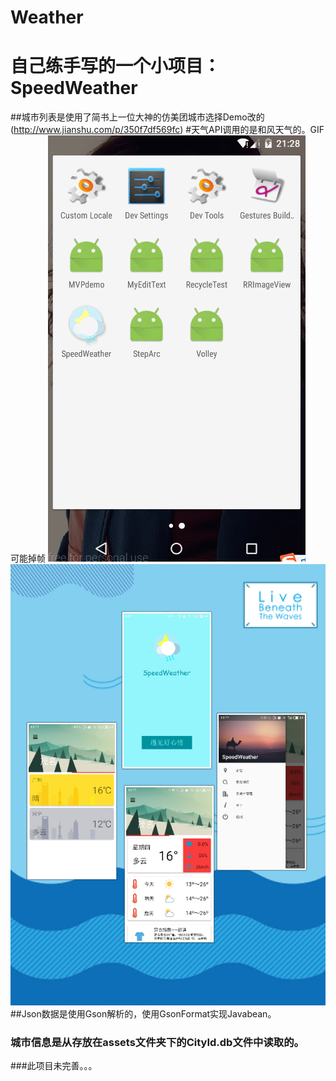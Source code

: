 # Weather
# 自己练手写的一个小项目：SpeedWeather
##城市列表是使用了简书上一位大神的仿美团城市选择Demo改的(http://www.jianshu.com/p/350f7df569fc)
#天气API调用的是和风天气的。GIF可能掉帧
![image](https://github.com/CKRao/Weather/blob/master/jdfw.gif)
![image](https://github.com/CKRao/Weather/blob/master/title.jpg)
##Json数据是使用Gson解析的，使用GsonFormat实现Javabean。
### 城市信息是从存放在assets文件夹下的CityId.db文件中读取的。
###此项目未完善。。。
